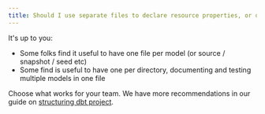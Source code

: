 ```yaml
---
title: Should I use separate files to declare resource properties, or one large file?
---
```

It's up to you:
- Some folks find it useful to have one file per model (or source / snapshot / seed etc)
- Some find is useful to have one per directory, documenting and testing multiple models in one file

Choose what works for your team. We have more recommendations in our guide on [structuring dbt project](https://discourse.getdbt.com/t/how-we-structure-our-dbt-projects/355).

